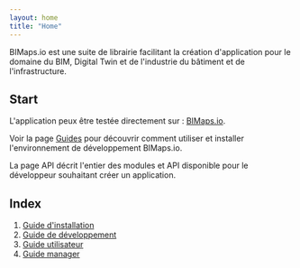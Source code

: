 ```yaml
---
layout: home
title: "Home"
---
```


<p class="lead">
BIMaps.io est une suite de librairie facilitant la création d'application pour le domaine du BIM, Digital Twin et de l'industrie du bâtiment et de l'infrastructure.
</p>

## Start

L'application peux être testée directement sur  :
[BIMaps.io](https://bimaps.io).

Voir la page [Guides](./guides/installation) pour découvrir comment utiliser et installer l'environnement de développement BIMaps.io.

La page API décrit l'entier des modules et API disponible pour le développeur souhaitant créer un application.



## Index

1. [Guide d'installation](./guides/installation)
2. [Guide de développement](./guides/development)
3. [Guide utilisateur](./guides/user)
4. [Guide manager](./guides/manager)
